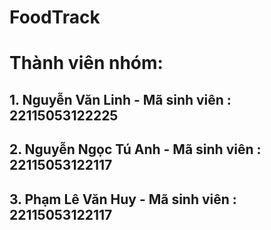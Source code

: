 # FoodTrack

# Thành viên nhóm: 
## 1. Nguyễn Văn Linh - Mã sinh viên : 22115053122225
## 2. Nguyễn Ngọc Tú Anh - Mã sinh viên : 22115053122117
## 3. Phạm Lê Văn Huy - Mã sinh viên : 22115053122117
